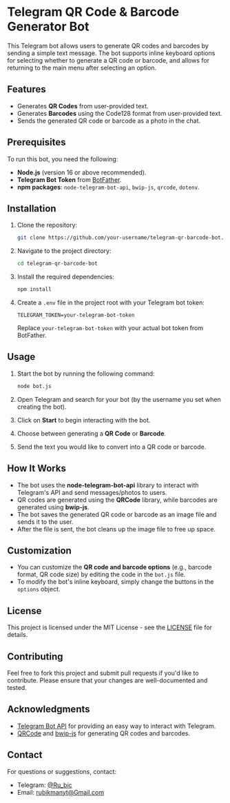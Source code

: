 
# Telegram QR Code & Barcode Generator Bot

This Telegram bot allows users to generate QR codes and barcodes by sending a simple text message. The bot supports inline keyboard options for selecting whether to generate a QR code or barcode, and allows for returning to the main menu after selecting an option.

## Features

- Generates **QR Codes** from user-provided text.
- Generates **Barcodes** using the Code128 format from user-provided text.
- Sends the generated QR code or barcode as a photo in the chat.

## Prerequisites

To run this bot, you need the following:

- **Node.js** (version 16 or above recommended).
- **Telegram Bot Token** from [BotFather](https://core.telegram.org/bots#botfather).
- **npm packages**: `node-telegram-bot-api`, `bwip-js`, `qrcode`, `dotenv`.

## Installation

1. Clone the repository:

   ```bash
   git clone https://github.com/your-username/telegram-qr-barcode-bot.git
   ```

2. Navigate to the project directory:

   ```bash
   cd telegram-qr-barcode-bot
   ```

3. Install the required dependencies:

   ```bash
   npm install
   ```

4. Create a `.env` file in the project root with your Telegram bot token:

   ```text
   TELEGRAM_TOKEN=your-telegram-bot-token
   ```

   Replace `your-telegram-bot-token` with your actual bot token from BotFather.

## Usage

1. Start the bot by running the following command:

   ```bash
   node bot.js
   ```

2. Open Telegram and search for your bot (by the username you set when creating the bot).
3. Click on **Start** to begin interacting with the bot.
4. Choose between generating a **QR Code** or **Barcode**.
5. Send the text you would like to convert into a QR code or barcode.

## How It Works

- The bot uses the **node-telegram-bot-api** library to interact with Telegram's API and send messages/photos to users.
- QR codes are generated using the **QRCode** library, while barcodes are generated using **bwip-js**.
- The bot saves the generated QR code or barcode as an image file and sends it to the user.
- After the file is sent, the bot cleans up the image file to free up space.

## Customization

- You can customize the **QR code and barcode options** (e.g., barcode format, QR code size) by editing the code in the `bot.js` file.
- To modify the bot's inline keyboard, simply change the buttons in the `options` object.

## License

This project is licensed under the MIT License - see the [LICENSE](LICENSE) file for details.

## Contributing

Feel free to fork this project and submit pull requests if you'd like to contribute. Please ensure that your changes are well-documented and tested.

## Acknowledgments

- [Telegram Bot API](https://core.telegram.org/bots/api) for providing an easy way to interact with Telegram.
- [QRCode](https://www.npmjs.com/package/qrcode) and [bwip-js](https://www.npmjs.com/package/bwip-js) for generating QR codes and barcodes.

## Contact

For questions or suggestions, contact:

- Telegram: [@Ru\_bic](https://t.me/Ru_Bic)
- Email: [rubikmanyt@Gmail.com](mailto\:rubikmanyt@Gmail.com)